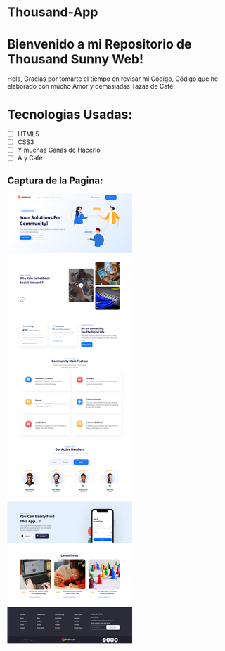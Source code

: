 # Thousand-App

# Bienvenido a mi Repositorio de Thousand Sunny Web!

Hola, Gracias por tomarte el tiempo en revisar mi Código, Código que he elaborado con mucho Amor y demasiadas Tazas de Café.


# Tecnologias Usadas:

 - [ ] HTML5
 - [ ] CSS3
 - [ ] Y muchas Ganas de Hacerlo
 - [ ] A y Café

## Captura de la Pagina:
![](./Netbok.png)